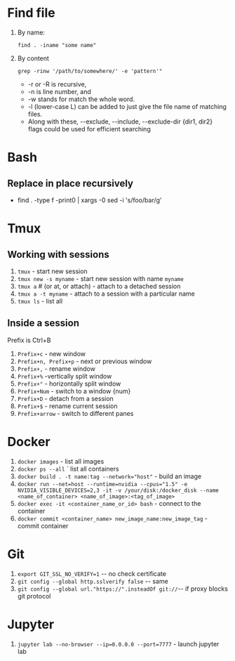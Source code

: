 # Find file
1. By name: 

    `find . -iname "some name"`

2. By content 

    `grep -rinw '/path/to/somewhere/' -e 'pattern'"`

    * -r or -R is recursive,
    * -n is line number, and
    * -w stands for match the whole word.
    * -l (lower-case L) can be added to just give the file name of matching files.
    * Along with these, --exclude, --include, --exclude-dir {dir1, dir2} flags could be used for efficient searching

# Bash
## Replace in place recursively
* find . -type f -print0 | xargs -0 sed -i 's/foo/bar/g'

# Tmux
## Working with sessions
1. `tmux` - start new session
2. `tmux new -s myname` - start new session with name `myname`
3. `tmux a`  #  (or at, or attach) - attach to a detached session
4.  `tmux a -t myname` - attach to a session with a particular name
5. `tmux ls` - list all

## Inside a session
Prefix is Ctrl+B

1. `Prefix+c` - new window
2. `Prefix+n, Prefix+p` - next or previous window
3. `Prefix+,` - rename window
4. `Prefix+%` -vertically split window
5. `Prefix+"` - horizontally split window
6. `Prefix+Num` - switch to a window {num}
7. `Prefix+D` - detach from a session
8. `Prefix+$` - rename current session
9. `Prefix+arrow` - switch to different panes

# Docker
1. `docker images` - list all images
2. `docker ps --all` ` list all containers
3. `docker build . -t name:tag --network="host"` - build an image
4. `docker run --net=host --runtime=nvidia --cpus="1.5" -e   NVIDIA_VISIBLE_DEVICES=2,3 -it -v /your/disk:/docker_disk --name <name_of_container> <name_of_image>:<tag_of_image> `
6. `docker exec -it <container_name_or_id> bash` - connect to the container
7. `docker commit <container_name> new_image_name:new_image_tag` - commit container 

# Git
1. `export GIT_SSL_NO_VERIFY=1` -- no check certificate
2. `git config --global http.sslverify false` -- same
3. `git config --global url."https://".insteadOf git://`-- if proxy blocks git protocol

# Jupyter
1. `jupyter lab --no-browser --ip=0.0.0.0 --port=7777` - launch jupyter lab
 


